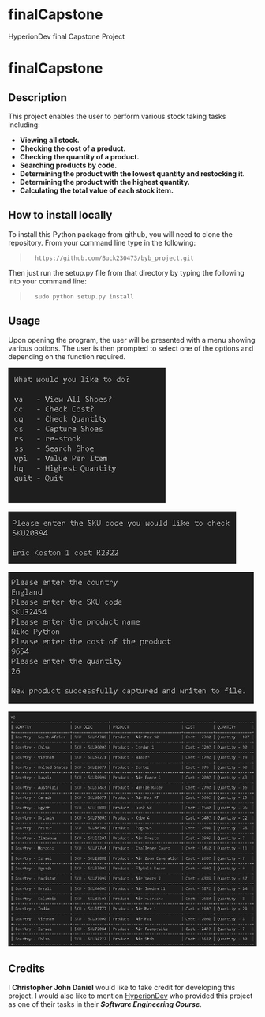 # finalCapstone
HyperionDev final Capstone Project

# finalCapstone

## Description
This project enables the user to perform various stock taking tasks including:
* **Viewing all stock.**
* **Checking the cost of a product.**
* **Checking the quantity of a product.**
* **Searching products by code.**
* **Determining the product with the lowest quantity and restocking it.**
* **Determining the product with the highest quantity.**
* **Calculating the total value of each stock item.**

## How to install locally
To install this Python package from github, you will need to clone the repository.
From your command line type in the following:

>       https://github.com/Buck230473/byb_project.git


Then just run the setup.py file from that directory by typing the following into your command line:

>       sudo python setup.py install


## Usage
Upon opening the program, the user will be presented with a menu showing various options. The user is then prompted to select one of the options and depending on the function required. 

![menu](/images/menu.JPG)

![capture shoe](/images/check_cost.JPG)

![check cost](/images/capture_shoe.JPG)

![view all](/images/view_all.JPG)

## Credits
I **Christopher John Daniel** would like to take credit for developing this project. I would also like to mention [HyperionDev]( https://www.hyperiondev.com/) who provided this project as one of their tasks in their **_Software Engineering Course_**.
